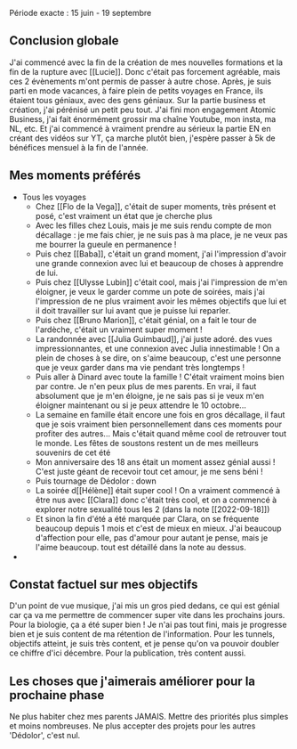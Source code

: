 Période exacte : 15 juin - 19 septembre

## Conclusion globale
J'ai commencé avec la fin de la création de mes nouvelles formations et la fin de la rupture avec [[Lucie]].
Donc c'était pas forcement agréable, mais ces 2 évènements m'ont permis de passer à autre chose. 
Après, je suis parti en mode vacances, à faire plein de petits voyages en France, ils étaient tous géniaux, avec des gens géniaux. 
Sur la partie business et création, j'ai pérénisé un petit peu tout. J'ai fini mon engagement Atomic Business, j'ai fait énormément grossir ma chaîne Youtube, mon insta, ma NL, etc. 
Et j'ai commencé à vraiment prendre au sérieux la partie EN en créant des vidéos sur YT, ça marche plutôt bien, j'espère passer à 5k de bénéfices mensuel à la fin de l'année.

## Mes moments préférés
- Tous les voyages 
	- Chez [[Flo de la Vega]], c'était de super moments, très présent et posé, c'est vraiment un état que je cherche plus
	- Avec les filles chez Louis, mais je me suis rendu compte de mon décallage : je me fais chier, je ne suis pas à ma place, je ne veux pas me bourrer la gueule en permanence ! 
	- Puis chez [[Baba]], c'était un grand moment, j'ai l'impression d'avoir une grande connexion avec lui et beaucoup de choses à apprendre de lui. 
	- Puis chez [[Ulysse Lubin]] c'était cool, mais j'ai l'impression de m'en éloigner, je veux le garder comme un pote de soirées, mais j'ai l'impression de ne plus vraiment avoir les mêmes objectifs que lui et il doit travailler sur lui avant que je puisse lui reparler.
	- Puis chez [[Bruno Marion]], c'était génial, on a fait le tour de l'ardèche, c'était un vraiment super moment ! 
	- La randonnée avec [[Julia Guimbaud]], j'ai juste adoré. des vues impressionnantes, et une connexion avec Julia innestimable ! On a plein de choses à se dire, on s'aime beaucoup, c'est une personne que je veux garder dans ma vie pendant très longtemps ! 
	- Puis aller à Dinard avec toute la famille ! C'était vraiment moins bien par contre. Je n'en peux plus de mes parents. En vrai, il faut absolument que je m'en éloigne, je ne sais pas si je veux m'en éloigner maintenant ou si je peux attendre le 10 octobre... 
	- La semaine en famille était encore une fois en gros décallage, il faut que je sois vraiment bien personnellement dans ces moments pour profiter des autres... Mais c'était quand même cool de retrouver tout le monde. Les fêtes de soustons restent un de mes meilleurs souvenirs de cet été
	- Mon anniversaire des 18 ans était un moment assez génial aussi ! C'est juste géant de recevoir tout cet amour, je me sens béni ! 
	- Puis tournage de Dédolor : down 
	- La soirée d[[Hélène]] était super cool ! On a vraiment commencé à être nus avec [[Clara]] donc c'était très cool, et on a commencé à explorer notre sexualité tous les 2 (dans la note [[2022-09-18]])
	- Et sinon la fin d'été a été marquée par Clara, on se fréquente beaucoup depuis 1 mois et c'est de mieux en mieux. J'ai beaucoup d'affection pour elle, pas d'amour pour autant je pense, mais je l'aime beaucoup. tout est détaillé dans la note au dessus.
- 

## Constat factuel sur mes objectifs
D'un point de vue musique, j'ai mis un gros pied dedans, ce qui est génial car ça va me permettre de commencer super vite dans les prochains jours.
Pour la biologie, ça a été super bien ! Je n'ai pas tout fini, mais je progresse bien et je suis content de ma rétention de l'information.
Pour les tunnels, objectifs atteint, je suis très content, et je pense qu'on va pouvoir doubler ce chiffre d'ici décembre.
Pour la publication, très content aussi.


## Les choses que j'aimerais améliorer pour la prochaine phase 
Ne plus habiter chez mes parents JAMAIS.
Mettre des priorités plus simples et moins nombreuses. 
Ne plus accepter des projets pour les autres 'Dédolor', c'est nul. 